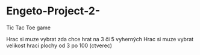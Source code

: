 # Engeto-Project-2-
Tic Tac Toe game

Hrac si muze vybrat zda chce hrat na 3 či 5 vyherných
Hrac si muze vybrat velikost hraci plochy od 3 po 100 (ctverec)

